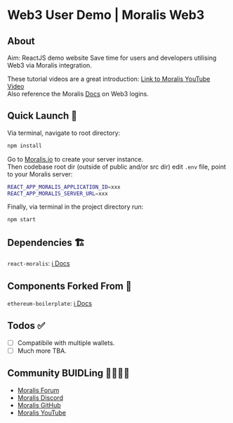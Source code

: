 # Web3 User Demo | Moralis Web3

## About

Aim: ReactJS demo website Save time for users and developers utilising Web3 via Moralis integration.

These tutorial videos are a great introduction: [Link to Moralis YouTube Video](https://youtu.be)<br>
Also reference the Moralis [Docs](https://docs.moralis.io/moralis-server/users/crypto-login) on Web3 logins.

## Quick Launch 🚀

Via terminal, navigate to root directory:

```sh
npm install

```

Go to [Moralis.io](https://moralis.io/) to create your server instance.<br>
Then codebase root dir (outside of public and/or src dir) edit `.env` file, point to your Moralis server:

```sh
REACT_APP_MORALIS_APPLICATION_ID=xxx
REACT_APP_MORALIS_SERVER_URL=xxx

```

Finally, via terminal in the project directory run:

```sh
npm start

```

## Dependencies 🏗

`react-moralis`: [ℹ️ Docs](https://docs.moralis.io/)

## Components Forked From 🧱

`ethereum-boilerplate`: [ℹ️ Docs](https://github.com/ethereum-boilerplate/ethereum-boilerplate)

## Todos ✅

- [ ] Compatibile with multiple wallets.
- [ ] Much more TBA.

## Community BUIDLing 👨‍🔧👩‍🔧

- [Moralis Forum](https://forum.moralis.io/)
- [Moralis Discord](https://discord.com/channels/819584798443569182)
- [Moralis GitHub](https://github.com/MoralisWeb3)
- [Moralis YouTube](https://www.youtube.com/channel/UCgWS9Q3P5AxCWyQLT2kQhBw)

```

```
